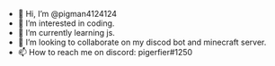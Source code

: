 - 👋 Hi, I’m @pigman4124124
- 👀 I’m interested in coding.
- 🌱 I’m currently learning js.
- 💞️ I’m looking to collaborate on my discod bot and minecraft server.
- 📫 How to reach me on discord: pigerfier#1250

<!---
pigman4124124/pigman4124124 is a ✨ special ✨ repository because its `README.md` (this file) appears on your GitHub profile.
You can click the Preview link to take a look at your changes.
--->
